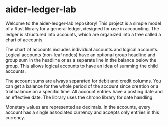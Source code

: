 # aider-ledger-lab

Welcome to the aider-ledger-lab repository! This project is a simple model of a Rust library for a general ledger, designed for use in accounting. The ledger is structured into accounts, which are organized into a tree called a chart of accounts.

The chart of accounts includes individual accounts and logical accounts. Logical accounts (non-leaf nodes) have an optional group headline and group sum in the headline or as a separate line in the balance below the group. This allows logical accounts to have an idea of summing the child accounts.

The account sums are always separated for debit and credit columns. You can get a balance for the whole period of the account since creation or a trial balance on a specific time. All account entries have a posting date and an effective date. The library uses the chrono library for date handling.

Monetary values are represented as decimals. In the accounts, every account has a single associated currency and accepts only entries in this currency.
